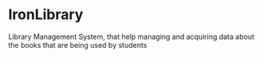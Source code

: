 # IronLibrary
Library Management System, that help managing and acquiring data about the books that are being used by students
